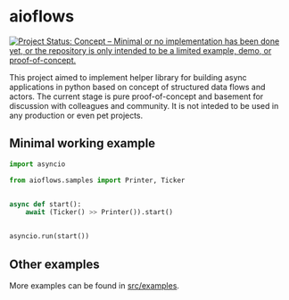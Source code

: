# aioflows
[![Project Status: Concept – Minimal or no implementation has been done yet, or the repository is only intended to be a limited example, demo, or proof-of-concept.](https://www.repostatus.org/badges/latest/concept.svg)](https://www.repostatus.org/#concept)

This project aimed to implement helper library for building async applications in python based on concept of structured data flows and actors. The current stage is pure proof-of-concept and basement for discussion with colleagues and community. It is not inteded to be used in any production or even pet projects.

## Minimal working example
```python
import asyncio

from aioflows.samples import Printer, Ticker


async def start():
    await (Ticker() >> Printer()).start()


asyncio.run(start())
```

## Other examples
More examples can be found in [src/examples](src/examples).
